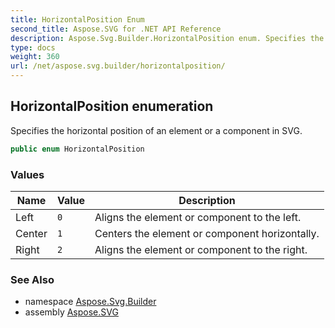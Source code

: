 ```yaml
---
title: HorizontalPosition Enum
second_title: Aspose.SVG for .NET API Reference
description: Aspose.Svg.Builder.HorizontalPosition enum. Specifies the horizontal position of an element or a component in SVG
type: docs
weight: 360
url: /net/aspose.svg.builder/horizontalposition/
---
```

## HorizontalPosition enumeration

Specifies the horizontal position of an element or a component in SVG.

```csharp
public enum HorizontalPosition
```

### Values

| Name | Value | Description |
| --- | --- | --- |
| Left | `0` | Aligns the element or component to the left. |
| Center | `1` | Centers the element or component horizontally. |
| Right | `2` | Aligns the element or component to the right. |

### See Also

* namespace [Aspose.Svg.Builder](../../aspose.svg.builder/)
* assembly [Aspose.SVG](../../)
